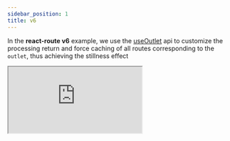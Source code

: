 ```yaml
---
sidebar_position: 1
title: v6
---
```


In the **react-route v6** example, we use the [useOutlet](https://reactrouter.com/docs/en/v6/api#useoutlet) api to customize the processing return and force caching of all routes corresponding to the `outlet`, thus achieving the stillness effect

<iframe src="https://codesandbox.io/embed/04-example-react-routerv6-uuv2xc?fontsize=14&hidenavigation=1&module=%2Fsrc%2FStillnessOutlets%2Findex.js&theme=dark"
     style={{width:"100%", height:"500px", border:"0", borderRadius: "4px", overflow:"hidden"}}
     title="04-example-react-routerV6"
     allow="accelerometer; ambient-light-sensor; camera; encrypted-media; geolocation; gyroscope; hid; microphone; midi; payment; usb; vr; xr-spatial-tracking"
     sandbox="allow-forms allow-modals allow-popups allow-presentation allow-same-origin allow-scripts"
   ></iframe>